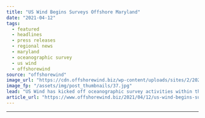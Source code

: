 ```yaml
---
title: "US Wind Begins Surveys Offshore Maryland"
date: "2021-04-12"
tags: 
  - featured
  - headlines
  - press releases
  - regional news
  - maryland
  - oceanographic survey
  - us wind
  - offshorewind
source: "offshorewind"
image_url: "https://cdn.offshorewind.biz/wp-content/uploads/sites/2/2021/04/12160003/US-Wind-Begins-Surveys-Offshore-Maryland.jpg"
image_fp: "/assets/img/post_thumbnails/37.jpg"
lead: "US Wind has kicked off oceanographic survey activities within the lease area offshore Maryland"
article_url: "https://www.offshorewind.biz/2021/04/12/us-wind-begins-surveys-offshore-maryland/"
---
```


---
